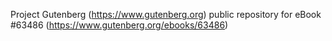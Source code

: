 Project Gutenberg (https://www.gutenberg.org) public repository for eBook #63486 (https://www.gutenberg.org/ebooks/63486)
